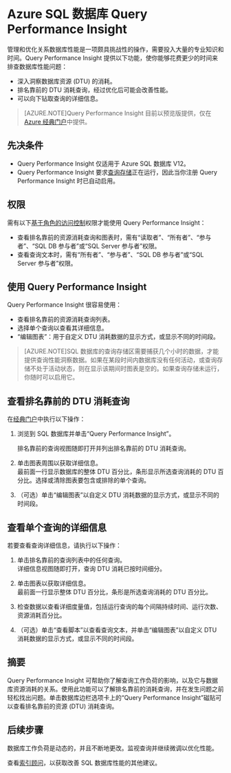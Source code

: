 <properties 
   pageTitle="Azure SQL 数据库 Query Performance Insight" 
   description="查询性能监视可以识别 Azure SQL 数据库中 DTU 消耗最大的查询。" 
   services="sql-database" 
   documentationCenter="" 
   authors="stevestein" 
   manager="jeffreyg" 
   editor="monicar"/>

<tags
   ms.service="sql-database"
   ms.date="09/30/2015"
   wacn.date="01/05/2016"/>

# Azure SQL 数据库 Query Performance Insight


管理和优化关系数据库性能是一项颇具挑战性的操作，需要投入大量的专业知识和时间。Query Performance Insight 提供以下功能，使你能够花费更少的时间来排查数据库性能问题：

- 深入洞察数据库资源 (DTU) 的消耗。 
- 排名靠前的 DTU 消耗查询，经过优化后可能会改善性能。 
- 可以向下钻取查询的详细信息。

> [AZURE.NOTE]Query Performance Insight 目前以预览版提供，仅在 [Azure 经典门户](https://manage.windowsazure.cn)中提供。



## 先决条件

- Query Performance Insight 仅适用于 Azure SQL 数据库 V12。
- Query Performance Insight 要求[查询存储](https://msdn.microsoft.com/zh-cn/library/dn817826.aspx)正在运行，因此当你注册 Query Performance Insight 时已自动启用。
 
 
## 权限

需有以下[基于角色的访问控制](/documentation/articles/role-based-access-control-configure)权限才能使用 Query Performance Insight：

- 查看排名靠前的资源消耗查询和图表时，需有“读取者”、“所有者”、“参与者”、“SQL DB 参与者”或“SQL Server 参与者”权限。 
- 查看查询文本时，需有“所有者”、“参与者”、“SQL DB 参与者”或“SQL Server 参与者”权限。



## 使用 Query Performance Insight

Query Performance Insight 很容易使用：

- 查看排名靠前的资源消耗查询列表。 
- 选择单个查询以查看其详细信息。
- “编辑图表”：用于自定义 DTU 消耗数据的显示方式，或显示不同的时间段。



> [AZURE.NOTE]SQL 数据库的查询存储区需要捕获几个小时的数据，才能提供查询性能洞察数据。如果在某段时间内数据库没有任何活动，或查询存储不处于活动状态，则在显示该期间时图表是空的。如果查询存储未运行，你随时可以启用它。





## 查看排名靠前的 DTU 消耗查询

在[经典门户](https://manage.windowsazure.cn)中执行以下操作：

1. 浏览到 SQL 数据库并单击“Query Performance Insight”。 
 

    排名靠前的查询视图随即打开并列出排名靠前的 DTU 消耗查询。

1. 单击图表周围以获取详细信息。<br>最前面一行显示数据库的整体 DTU 百分比，条形显示所选查询消耗的 DTU 百分比。选择或清除图表要包含或排除的单个查询。

 

1. （可选）单击“编辑图表”以自定义 DTU 消耗数据的显示方式，或显示不同的时间段。

## 查看单个查询的详细信息

若要查看查询详细信息，请执行以下操作：

1. 单击排名靠前的查询列表中的任何查询。<br>详细信息视图随即打开，查询 DTU 消耗已按时间细分。 
3. 单击图表以获取详细信息。<br>最前面一行显示整体 DTU 百分比，条形是所选查询消耗的 DTU 百分比。
4. 检查数据以查看详细度量值，包括运行查询的每个间隔持续时间、运行次数、资源消耗百分比。
    
 

1. （可选）单击“查看脚本”以查看查询文本，并单击“编辑图表”以自定义 DTU 消耗数据的显示方式，或显示不同的时间段。




## 摘要

Query Performance Insight 可帮助你了解查询工作负荷的影响，以及它与数据库资源消耗的关系。使用此功能可以了解排名靠前的消耗查询，并在发生问题之前轻松找出问题。单击数据库边栏选项卡上的“Query Performance Insight”磁贴可以查看排名靠前的资源 (DTU) 消耗查询。




## 后续步骤

数据库工作负荷是动态的，并且不断地更改。监视查询并继续微调以优化性能。

查看[索引顾问](/documentation/articles/sql-database-index-advisor)，以获取改善 SQL 数据库性能的其他建议。

<!--Image references-->
[1]: ./media/sql-database-query-performance/tile.png
[2]: ./media/sql-database-query-performance/top-queries.png
[3]: ./media/sql-database-query-performance/query-details.png

<!---HONumber=Mooncake_1221_2015-->
